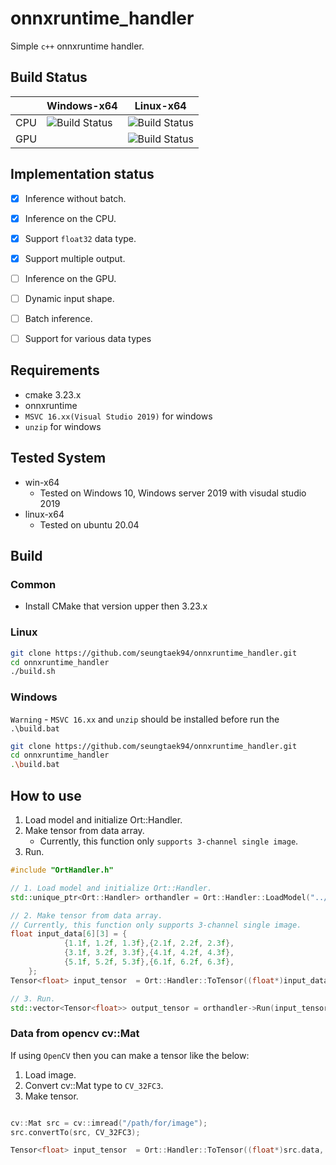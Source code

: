 # onnxruntime_handler

Simple `c++` onnxruntime handler. 

## Build Status
|     | Windows-x64                                                                                                                            | Linux-x64                                                                                                                                |
|-----|----------------------------------------------------------------------------------------------------------------------------------------|------------------------------------------------------------------------------------------------------------------------------------------|
| CPU | ![Build Status](https://github.com/seungtaek94/onnxruntime_handler/actions/workflows/build_orthandler_win-x64-cpu_debug.yml/badge.svg) | ![Build Status](https://github.com/seungtaek94/onnxruntime_handler/actions/workflows/build_orthandler_linux-x64-cpu_debug.yml/badge.svg) |
| GPU |                                                                                                                                        | ![Build Status](https://github.com/seungtaek94/onnxruntime_handler/actions/workflows/build_orthandler_linux-x64-gpu_debug.yml/badge.svg) |                                                                                                                                     

## Implementation status

- [X] Inference without batch.
- [X] Inference on the CPU.
- [X] Support `float32` data type.
- [X] Support multiple output.
- [ ] Inference on the GPU.
- [ ] Dynamic input shape.
- [ ] Batch inference.
- [ ] Support for various data types


## Requirements
- cmake 3.23.x
- onnxruntime
- `MSVC 16.xx(Visual Studio 2019)` for windows
- `unzip` for windows

## Tested System
- win-x64
  - Tested on Windows 10, Windows server 2019 with visudal studio 2019
- linux-x64
  - Tested on ubuntu 20.04

## Build
### Common
- Install CMake that version upper then 3.23.x

### Linux

```Bash
git clone https://github.com/seungtaek94/onnxruntime_handler.git
cd onnxruntime_handler
./build.sh
```

### Windows
`Warning` - `MSVC 16.xx` and `unzip` should be installed before run the `.\build.bat`

```Bash
git clone https://github.com/seungtaek94/onnxruntime_handler.git
cd onnxruntime_handler
.\build.bat
```

## How to use

1. Load model and initialize Ort::Handler.
2. Make tensor from data array.
   - Currently, this function only `supports 3-channel single image`.
3. Run.

```c++
#include "OrtHandler.h"

// 1. Load model and initialize Ort::Handler.
std::unique_ptr<Ort::Handler> orthandler = Ort::Handler::LoadModel("../../assets/models/conv1x1.onnx");

// 2. Make tensor from data array.
// Currently, this function only supports 3-channel single image.
float input_data[6][3] = {
            {1.1f, 1.2f, 1.3f},{2.1f, 2.2f, 2.3f},
            {3.1f, 3.2f, 3.3f},{4.1f, 4.2f, 4.3f},
            {5.1f, 5.2f, 5.3f},{6.1f, 6.2f, 6.3f},
    };
Tensor<float> input_tensor  = Ort::Handler::ToTensor((float*)input_data, 2, 3);

// 3. Run.
std::vector<Tensor<float>> output_tensor = orthandler->Run(input_tensor);
```

### Data from opencv cv::Mat

If using `OpenCV` then you can make a tensor like the below:

1. Load image.
2. Convert cv::Mat type to `CV_32FC3`.
3. Make tensor.

```c++

cv::Mat src = cv::imread("/path/for/image");
src.convertTo(src, CV_32FC3);

Tensor<float> input_tensor  = Ort::Handler::ToTensor((float*)src.data, src.rows, src.cols);
```